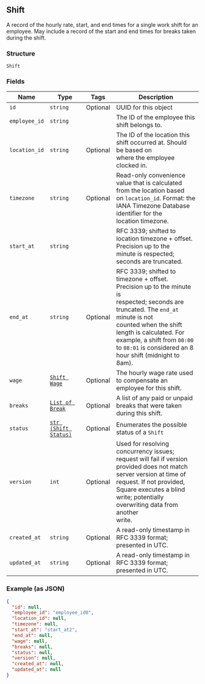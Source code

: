 ## Shift

A record of the hourly rate, start, and end times for a single work shift 
for an employee. May include a record of the start and end times for breaks 
taken during the shift.

### Structure

`Shift`

### Fields

| Name | Type | Tags | Description |
|  --- | --- | --- | --- |
| `id` | `string` | Optional | UUID for this object |
| `employee_id` | `string` |  | The ID of the employee this shift belongs to. |
| `location_id` | `string` | Optional | The ID of the location this shift occurred at. Should be based on<br>where the employee clocked in. |
| `timezone` | `string` | Optional | Read-only convenience value that is calculated from the location based<br>on `location_id`. Format: the IANA Timezone Database identifier for the<br>location timezone. |
| `start_at` | `string` |  | RFC 3339; shifted to location timezone + offset. Precision up to the<br>minute is respected; seconds are truncated. |
| `end_at` | `string` | Optional | RFC 3339; shifted to timezone + offset. Precision up to the minute is<br>respected; seconds are truncated. The `end_at` minute is not<br>counted when the shift length is calculated. For example, a shift from `00:00`<br>to `08:01` is considered an 8 hour shift (midnight to 8am). |
| `wage` | [`Shift Wage`]($m/ShiftWage) | Optional | The hourly wage rate used to compensate an employee for this shift. |
| `breaks` | [`List of Break`](/doc/models/break.md) | Optional | A list of any paid or unpaid breaks that were taken during this shift. |
| `status` | [`str (Shift Status)`]($m/ShiftStatus) | Optional | Enumerates the possible status of a `Shift` |
| `version` | `int` | Optional | Used for resolving concurrency issues; request will fail if version<br>provided does not match server version at time of request. If not provided,<br>Square executes a blind write; potentially overwriting data from another<br>write. |
| `created_at` | `string` | Optional | A read-only timestamp in RFC 3339 format; presented in UTC. |
| `updated_at` | `string` | Optional | A read-only timestamp in RFC 3339 format; presented in UTC. |

### Example (as JSON)

```json
{
  "id": null,
  "employee_id": "employee_id0",
  "location_id": null,
  "timezone": null,
  "start_at": "start_at2",
  "end_at": null,
  "wage": null,
  "breaks": null,
  "status": null,
  "version": null,
  "created_at": null,
  "updated_at": null
}
```

